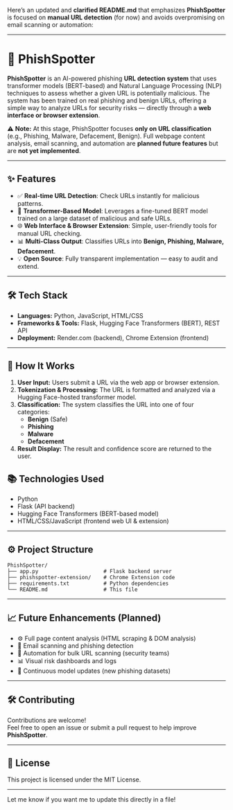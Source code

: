Here’s an updated and **clarified README.md** that emphasizes **PhishSpotter** is focused on **manual URL detection** (for now) and avoids overpromising on email scanning or automation:

---

# 🔐 **PhishSpotter**

**PhishSpotter** is an AI-powered phishing **URL detection system** that uses transformer models (BERT-based) and Natural Language Processing (NLP) techniques to assess whether a given URL is potentially malicious. The system has been trained on real phishing and benign URLs, offering a simple way to analyze URLs for security risks — directly through a **web interface or browser extension**.  

⚠️ **Note:** At this stage, PhishSpotter focuses **only on URL classification** (e.g., Phishing, Malware, Defacement, Benign). Full webpage content analysis, email scanning, and automation are **planned future features** but are **not yet implemented**.

---

## ✨ **Features**

- ✅ **Real-time URL Detection**: Check URLs instantly for malicious patterns.
- 🚀 **Transformer-Based Model**: Leverages a fine-tuned BERT model trained on a large dataset of malicious and safe URLs.
- 🌐 **Web Interface & Browser Extension**: Simple, user-friendly tools for manual URL checking.
- 📊 **Multi-Class Output**: Classifies URLs into **Benign, Phishing, Malware, Defacement**.
- 💡 **Open Source**: Fully transparent implementation — easy to audit and extend.

---

## 🛠 **Tech Stack**
- **Languages:** Python, JavaScript, HTML/CSS
- **Frameworks & Tools:** Flask, Hugging Face Transformers (BERT), REST API
- **Deployment:** Render.com (backend), Chrome Extension (frontend)

---

## 🚀 **How It Works**

1. **User Input:** Users submit a URL via the web app or browser extension.
2. **Tokenization & Processing:** The URL is formatted and analyzed via a Hugging Face-hosted transformer model.
3. **Classification:** The system classifies the URL into one of four categories:
   - **Benign** (Safe)
   - **Phishing**
   - **Malware**
   - **Defacement**
4. **Result Display:** The result and confidence score are returned to the user.


## 📚 **Technologies Used**
- Python
- Flask (API backend)
- Hugging Face Transformers (BERT-based model)
- HTML/CSS/JavaScript (frontend web UI & extension)

---

## ⚙️ **Project Structure**

```
PhishSpotter/
├── app.py                     # Flask backend server
├── phishspotter-extension/    # Chrome Extension code
├── requirements.txt           # Python dependencies
└── README.md                  # This file
```

---

## 📈 **Future Enhancements (Planned)**
- ⚙️ Full page content analysis (HTML scraping & DOM analysis)
- 📧 Email scanning and phishing detection
- 🤖 Automation for bulk URL scanning (security teams)
- 📊 Visual risk dashboards and logs
- 🔁 Continuous model updates (new phishing datasets)

---

## 🛠 **Contributing**

Contributions are welcome!  
Feel free to open an issue or submit a pull request to help improve **PhishSpotter**.

---

## 📃 **License**

This project is licensed under the MIT License.

---

Let me know if you want me to update this directly in a file!
